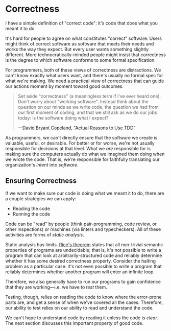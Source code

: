 # Correctness
<!--
Consider the process that a typical software organization goes through to design new software:

1. First, user research: Observations of potential users are distilled into use cases or needs.
2. Then, user needs are translated into product requirements.
3. A product manager translates the product requirements into features.
4. A designer crafts the user experience and user interface of each feature.
5. A summary of all this information is handed over to the programmers, often in the form of a _user story_.
6. The programmers translate their understanding of the user story into code.
7. Computers translate that code into a set of running processes, which hopefully do what the users wanted.

Every step of this process is essentially a translation from one form of information to another, and has to be carried out with care lest we introduce mistakes. Mistakes in any one of these steps will feed into the subsequent steps, and could diminish the value of the resulting product.

However, as programmers, we don't have direct control over most of the steps. In most cases, the only step we really control is step 6: translating user stories into code.

There are really two parts to step 6, which I'll call 6a and 6b:

6a. Programmers make sure they've understood the user story, by asking the other participants in the process to clarify anything they're unsure about.

6b. Programmers translate their improved understanding into code.

Problems in 6a are not, in my experience, usually caused by lack of skill or knowledge. The success or failure of 6a is determined by the degree of interpersonal trust on the team and the programmer's humility or pride. In order to ask clarifying questions, you have to:

- Recognize when you're unsure about something.
- Be willing to admit what you don't know.
- Trust that the other person will not think less of you for asking a question.

Step 6a is not, therefore, something this book is likely to be able to help you with. Improving 6a means improving your relationship with yourself and with the other people on your team.

Step 6b is the crucial step, the risky step, and the one this book can teach you to do better. Step 6b has a unique property: it is the moment at which the information in the software design pipeline gets translated into a form that only the programmers can understand. If mistakes occur in the earlier steps, organizations have mechanisms for compensating. For example, they can encourage more communication between designers and product managers and programmers, closer contact with users and the support team, realignment of efforts with the company's mission, faster iteration, more feedback between the steps, etc. This is possible because the communication between these steps is in human language. The moment the information is translated into code, it disappears from the view of everyone but the programmers. While almost anyone in the organization can help out with the previous steps (or at least offer a perspective), step 6b is a battle that programmers must fight alone.

Even in the healthiest organizations I've worked in—the ones where people generally trusted each other completely, and communication was clear and open—buggy software got released, and the value of products was delayed or diminished, because of mistakes in 6b. There was very little the organizations could do about this except offer the programmers generous professional development budgets (which usually didn't get spent).

## What is "Correctness"?
-->

I have a simple definition of "correct code": it's code that does what you meant it to do.

It's hard for people to agree on what constitutes "correct" software. Users might think of correct software as software that meets their needs and works the way they expect. But every user wants something slightly different. More technocratically-minded people might insist that correctness is the degree to which software conforms to some formal specification.

For programmers, both of these views of correctness are distractions. We can't know exactly what users want, and there's usually no formal spec for what we're making. We need a practical view of correctness that can guide our actions moment by moment toward good outcomes.

> Set aside "correctness" (a meaningless term if I’ve ever heard one). Don’t worry about "working software". Instead think about the question on our minds as we write code, the question we had from our first moment of coding, and that we still ask as we do our jobs today: is the software doing what I expect?
>
> —[David Bryant Copeland, "Actual Reasons to Use TDD"](https://naildrivin5.com/blog/2022/09/06/actual-reasons-to-use-tdd.html)

As programmers, we can't directly ensure that the software we create is valuable, useful, or desirable. For better or for worse, we're not usually responsible for decisions at that level. What we _are_ responsible for is making sure the computers actually do what we imagined them doing when we wrote the code. That is, we're responsible for faithfully translating our organization's _intent_ into _software_.

## Ensuring Correctness

If we want to make sure our code is doing what we meant it to do, there are a couple strategies we can apply:

- Reading the code
- Running the code

Code can be "read" by people (think pair-programming, code review, or other inspections) or machines (via linters and typecheckers). All of these activities are forms of _static analysis_.

Static analysis has limits. [Rice's theorem](https://en.wikipedia.org/wiki/Rice%27s_theorem) states that all non-trivial semantic properties of programs are undecidable; that is, it's not possible to write a program that can look at arbitrarily-structured code and reliably determine whether it has some desired correctness property. Consider the halting problem as a particular case: it's not even possible to write a program that reliably determines whether another program will enter an infinite loop.

Therefore, we also generally have to run our programs to gain confidence that they are working—i.e. we have to _test_ them.

Testing, though, relies on reading the code to know where the error-prone parts are, and get a sense of when we've covered all the cases. Therefore, our ability to test relies on our ability to read and understand the code.

We can't hope to understand code by reading it unless the code is _clear_. The next section discusses this important property of good code.

<!--
When I refer to "correctness" in this book, I don't mean correctness according to some external standard. Correct code, as far as I'm concerned, is code that does what you meant it to do. If we're confining our view of programming to the act of typing code into a computer, that's really the best we can hope to achieve.

Of course, even if software does what we intended, it still might not be useful or valuable. But if our software _does not_ do what we intend, it almost certainly has problems. In a way, "software that does what you intend" seems like a pretty low bar for quality—but I don't think it is. It is a bar that most teams today consistently fail to reach.


Consider the following code. Is it correct?

```ts
const alphabetizedWords: string[] = [...words].sort()
```

At first glance, it looks like not much could go wrong here. The problem, if there is one, lies in the fact that `sort()` compares strings based only on the numeric codes for each character. If the strings contain uppercase characters, or accented letters, the words won't be alphabetized the way a dictionary would alphabetize them. And what if the words use non-Latin alphabets, like Greek or Cyrillic? What about Chinese?

Is the program wrong, then? It depends on what it needs to do. Maybe the programmer who wrote this code knew it would only need to handle lowercase English words for the foreseeable future. Maybe they weighed the cost of writing a more sophisticated sort function against the benefits of doing so, and decided it wasn't worth it. Maybe they just didn't think about what would happen when `words` contains uppercase or accented characters.

Perhaps their decision was right, and perhaps it was wrong. We can't know without knowing the context in which this line of code will be used. But put yourself in this hypothetical programmer's shoes for the moment. Is there anything they could have done, given the knowledge that they had at the time, to improve this code? Assume they are very technically competent and have an encyclopedic knowledge of JavaScript.

- If they believed the program would only need to handle lowercase English words, then they made the best decision they could with the knowledge they had at the time.
- If they weighed the cost/benefit tradeoffs of a more sophisticated sort and came to the conclusion that the cost outweighed the benefit, then they made the best decision given the knowledge they had at the time.
- If they simply didn't know that `words` might contain uppercase or accented characters, then this is the best code they could have written given the information that they had.

This code might do what users need, or it might not. But if it doesn't, it's hard to fault the programming technique of the person who wrote it.

Now let's look at an example of code that is definitely incorrect according to the definition above.

```js
const numbers = numericStrings.map(parseInt)
```

It's clear what the programmer was trying to do here: they have an array of strings that represent numbers in decimal, like `"1234"`, and they want to convert that to an array of number values. Unfortunately, this code is completely wrong. It does not do what the programmer intended if `numericStrings` contains more than one value, because `parseInt` takes the _base_ of the number representation as its second argument (so that you can parse binary, octal, or hexadecimal numbers), and `map` passes the array index to its callback as the second parameter. So if `numericStrings` contains `["1", "2", "3"]`, `parseInt` receives the following sequence of calls:

```js
parseInt("1", 0) // -> 1   (since 0 is not a valid base, this defaults to decimal)
parseInt("2", 1) // -> NaN
parseInt("3", 2) // -> NaN
```

The programmer intended to parse an array of strings, but the code they wrote doesn't do that.

The above example is a bit of a strawman, since `.map(parseInt)` is a notorious JavaScript gotcha. Here's an example that is much closer to something I've seen in real code:

```ts
type Transaction = {amount: null | number}

function refundAll(transactions: Transaction[]) {
  let i = 0
  while (i < transactions.length) {
    if (transactions[i].amount == null) {
      continue
    }

    refund(transactions[i].amount)
    i++
  }
}
```

Here, it's also fairly clear what the programmer was trying to do. They have an array of `transactions`, some of which have a null `amount`. They want to `refund` each non-null `amount`.

Unfortunately, this function will loop infinitely if any of the amounts is null. Perhaps null amounts are rare—if so, this code might work almost all of the time. However, its infinite looping behavior is clearly not what the programmer intended.

## Improving Correctness

You might quibble that the correctness problems outlined above are _also_ due to the programmer having incomplete knowledge at the time they wrote the code, and that therefore there is nothing the programmer could have done differently. However, I contend that there is a major difference between these examples and the word-alphabetizing program we saw earlier.

In the word-alphabetizing program, the knowledge the programmer was missing was _outside_ the code. In the `parseInt` and `transactions` examples, the knowledge could be obtained from the code itself, by either:

- reading it
- running it

By using these two techniques, you can find and fix code that doesn't do what you or your teammates intended, _before_ it reaches production and affects users.

The upcoming chapter on [[clarity]] gives an overview of how to make code easier to read, understand, and even prove things about. Here I'll give a brief overview of the second technique for obtaining knowledge: running the code, i.e. _testing_.

-->